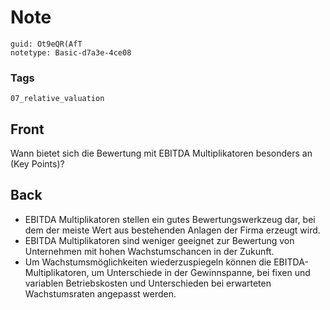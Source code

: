 # Note
```
guid: Ot9eQR(AfT
notetype: Basic-d7a3e-4ce08
```

### Tags
```
07_relative_valuation
```

## Front
<p>Wann bietet sich die Bewertung mit EBITDA Multiplikatoren
besonders an (Key Points)?

## Back
<ul>
  <li><span>EBITDA Multiplikatoren stellen ein gutes
  Bewertungswerkzeug dar, bei dem der meiste Wert aus bestehenden
  Anlagen der Firma erzeugt wird.</span>
  <li><span>EBITDA Multiplikatoren sind weniger geeignet zur
  Bewertung von Unternehmen mit hohen Wachstumschancen in der
  Zukunft.</span>
  <li><span>Um Wachstumsmöglichkeiten wiederzuspiegeln können die
  EBITDA-Multiplikatoren, um Unterschiede in der Gewinnspanne, bei
  fixen und variablen Betriebskosten und Unterschieden bei
  erwarteten Wachstumsraten angepasst werden.</span>
</ul>
